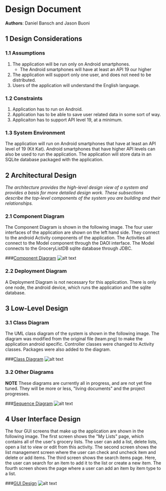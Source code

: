 # Design Document

**Authors**: Daniel Bansch and Jason Buoni

## 1 Design Considerations

### 1.1 Assumptions

1. The application will be run only on Android smartphones.
	- The Android smartphones will have at least an API 19 our higher
2. The application will support only one user, and does not need to be distributed. 
3. Users of the application will understand the English language.


### 1.2 Constraints

1. Application has to run on Android.
2. Application has to be able to save user related data in some sort of way.
3. Applicaiton has to support API level 19, at a minimum.


### 1.3 System Environment
The application will run on Android smartphones that have at least an API level of 19 (Kit Kat). Android smartphones that have higher API levels can also be used to run
the application. The application will store data in an SQLite database packaged with the application.

## 2 Architectural Design

*The architecture provides the high-level design view of a system and provides a basis for more detailed design work. These subsections describe the top-level components of the system you are building and their relationships.*

### 2.1 Component Diagram

The Component Diagram is shown in the following image.  The four user interfaces of the application are shown on the left hand side.  They connect to the android Activity components of the application.  The Activities all connect to the Model component through the DAOI interface.  The Model connects to the GroceryListDB sqlite database through JDBC.

###[Component Diagram](https://github.gatech.edu/gt-omscs-se-2016fall/6300Fall16Team47/blob/master/Images/ComponentDiagram.png)
![alt text](https://github.gatech.edu/gt-omscs-se-2016fall/6300Fall16Team47/blob/master/Images/ComponentDiagram.png "Component Diagram")

### 2.2 Deployment Diagram

A Deployment Diagram is not necessary for this application.  There is only one node, the android device, which runs the application and the sqlite database. 

## 3 Low-Level Design

### 3.1 Class Diagram

The UML class diagram of the system is shown in the following image.  The diagram was modified from the original file (team.png) to make the application android specific.  Controller classes were changed to Activity classes.  Packages were also added to the diagram. 

###[Class Diagram](https://github.gatech.edu/gt-omscs-se-2016fall/6300Fall16Team47/blob/master/Images/v2_team.png)
![alt text](https://github.gatech.edu/gt-omscs-se-2016fall/6300Fall16Team47/blob/master/Images/v2_team.png "Class Diagram")

### 3.2 Other Diagrams 

**NOTE** These diagrams are currently all in progress, and are not yet fine tuned. They will be more or less, "living documents" and the project progresses. 

###[Sequence Diagram](https://github.gatech.edu/gt-omscs-se-2016fall/6300Fall16Team47/blob/master/Docs/Diagrams/GLM_Sequence.pdf)
![alt text](https://github.gatech.edu/gt-omscs-se-2016fall/6300Fall16Team47/blob/master/Images/GLM_Sequence.png "Sequence Diagram")

## 4 User Interface Design
The four GUI screens that make up the application are shown in the following image.  The first screen shows the "My Lists" page, which contains all of the user's grocery lists.  The user can add a list, delete lists, open a list to view or edit from this activity.  The second screen shows the list management screen where the user can check and uncheck item and delete or add items.  The third screen shows the search items page.  Here, the user can search for an item to add it to the list or create a new item.  The fourth screen shows the page where a user can add an item by item type to a list.

###[GUI Design](https://github.gatech.edu/gt-omscs-se-2016fall/6300Fall16Team47/blob/master/Images/GUIScreens.png)
![alt text](https://github.gatech.edu/gt-omscs-se-2016fall/6300Fall16Team47/blob/master/Images/GUIScreens.png "GUI Design")

